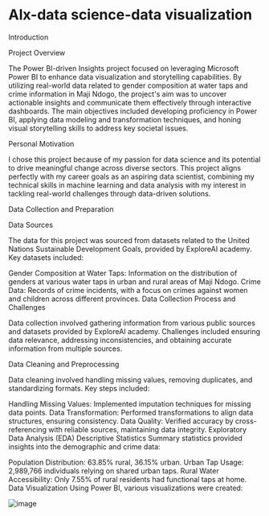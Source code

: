 # Alx-data science-data visualization
Introduction

Project Overview

The Power BI-driven Insights project focused on leveraging Microsoft Power BI to enhance data visualization and storytelling capabilities. By utilizing real-world data related to gender composition at water taps and crime information in Maji Ndogo, the project's aim was to uncover actionable insights and communicate them effectively through interactive dashboards. The main objectives included developing proficiency in Power BI, applying data modeling and transformation techniques, and honing visual storytelling skills to address key societal issues.

Personal Motivation

I chose this project because of my passion for data science and its potential to drive meaningful change across diverse sectors. This project aligns perfectly with my career goals as an aspiring data scientist, combining my technical skills in machine learning and data analysis with my interest in tackling real-world challenges through data-driven solutions.

Data Collection and Preparation

Data Sources

The data for this project was sourced from datasets related to the United Nations Sustainable Development Goals, provided by ExploreAI academy. Key datasets included:

Gender Composition at Water Taps: Information on the distribution of genders at various water taps in urban and rural areas of Maji Ndogo.
Crime Data: Records of crime incidents, with a focus on crimes against women and children across different provinces.
Data Collection Process and Challenges

Data collection involved gathering information from various public sources and datasets provided by ExploreAI academy. Challenges included ensuring data relevance, addressing inconsistencies, and obtaining accurate information from multiple sources.

Data Cleaning and Preprocessing

Data cleaning involved handling missing values, removing duplicates, and standardizing formats. Key steps included:

Handling Missing Values: Implemented imputation techniques for missing data points.
Data Transformation: Performed transformations to align data structures, ensuring consistency.
Data Quality: Verified accuracy by cross-referencing with reliable sources, maintaining data integrity.
Exploratory Data Analysis (EDA)
Descriptive Statistics
Summary statistics provided insights into the demographic and crime data:

Population Distribution: 63.85% rural, 36.15% urban.
Urban Tap Usage: 2,989,766 individuals relying on shared urban taps.
Rural Water Accessibility: Only 7.55% of rural residents had functional taps at home.
Data Visualization
Using Power BI, various visualizations were created:

![image](https://github.com/user-attachments/assets/b6de19c0-2f23-446a-9b13-e949be93c571)

